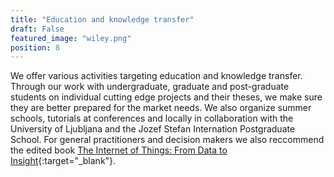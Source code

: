 ```yaml
---
title: "Education and knowledge transfer"
draft: False
featured_image: "wiley.png"
position: 8
---
```


We offer various activities targeting education and knowledge transfer. Through our work with undergraduate, graduate and post-graduate students on individual cutting edge projects and their theses, we make sure they are better prepared for the market needs. We also organize summer schools, tutorials at conferences and locally in collaboration with the University of Ljubljana and the Jozef Stefan Internation Postgraduate School. For general practitioners and decision makers we also reccommend the edited book [The Internet of Things: From Data to Insight](https://www.wiley.com/en-us/The+Internet+of+Things%3A+From+Data+to+Insight-p-9781119545262){:target="_blank"}.
